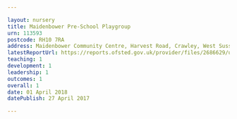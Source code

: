 ```yaml
---

layout: nursery
title: Maidenbower Pre-School Playgroup
urn: 113593
postcode: RH10 7RA
address: Maidenbower Community Centre, Harvest Road, Crawley, West Sussex, RH10 7RA
latestReportUrl: https://reports.ofsted.gov.uk/provider/files/2686629/urn/113593.pdf
teaching: 1
development: 1
leadership: 1
outcomes: 1
overall: 1
date: 01 April 2018 
datePublish: 27 April 2017

---
```

